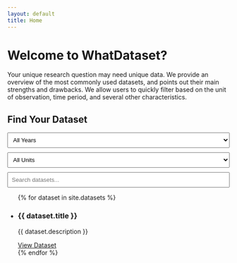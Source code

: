```yaml
---
layout: default
title: Home
---
```


<h1>Welcome to WhatDataset?</h1>
<p> Your unique research question may need unique data. We provide an overview of the most commonly used datasets, and points out their main strengths and drawbacks. We allow users to quickly filter based on the unit of observation, time period, and several other characteristics. </p>

<h2> Find Your Dataset </h2>

<!-- Dataset Filters -->
<div id="dataset-filter">
  <select id="year-filter">
    <option value="">All Years</option>
    {% assign years = site.datasets | map: 'year' | uniq %}
    {% for year in years %}
      <option value="{{ year }}">{{ year }}</option>
    {% endfor %}
  </select>

  <select id="unit-filter">
    <option value="">All Units</option>
    {% assign units = site.datasets | map: 'unit' | uniq %}
    {% for unit in units %}
      <option value="{{ unit }}">{{ unit }}</option>
    {% endfor %}
  </select>

  <input type="text" id="search-input" placeholder="Search datasets...">

  <ul id="dataset-list">
    {% for dataset in site.datasets %}
      <li class="dataset-item" data-year="{{ dataset.year }}" data-unit="{{ dataset.unit }}">
        <h3>{{ dataset.title }}</h3>
        <p>{{ dataset.description }}</p>
        <a href="{{ dataset.url }}">View Dataset</a>
      </li>
    {% endfor %}
  </ul>
</div>

<!-- JavaScript for dataset filtering -->
<script>
  document.addEventListener('DOMContentLoaded', function() {
    var searchInput = document.getElementById('search-input');
    var yearFilter = document.getElementById('year-filter');
    var unitFilter = document.getElementById('unit-filter');

    function filterDatasets() {
      var searchQuery = searchInput.value.toLowerCase();
      var selectedYear = yearFilter.value;
      var selectedUnit = unitFilter.value;

      var items = document.querySelectorAll('#dataset-list .dataset-item');

      items.forEach(function(item) {
        var title = item.querySelector('h3').textContent.toLowerCase();
        var description = item.querySelector('p').textContent.toLowerCase();
        var year = item.getAttribute('data-year');
        var unit = item.getAttribute('data-unit');

        var matchesSearch = title.includes(searchQuery) || description.includes(searchQuery);
        var matchesYear = !selectedYear || selectedYear === year;
        var matchesUnit = !selectedUnit || selectedUnit === unit;

        if (matchesSearch && matchesYear && matchesUnit) {
          item.style.display = '';
        } else {
          item.style.display = 'none';
        }
      });
    }

    searchInput.addEventListener('input', filterDatasets);
    yearFilter.addEventListener('change', filterDatasets);
    unitFilter.addEventListener('change', filterDatasets);
  });
</script>

<!-- Custom CSS -->
<style>
  #dataset-filter label {
    display: block;
    margin-bottom: 5px;
  }

  #dataset-filter select, 
  #dataset-filter input[type="text"] {
    display: block;
    margin-bottom: 10px;
    padding: 8px;
    width: 100%;
    box-sizing: border-box;
  }

  #dataset-filter .btn-dataset {
    display: inline-block;
    padding: 8px 16px;
    margin: 5px 0;
    border-radius: 20px; /* Rounded corners */
    border: 3px solid #155799; /* Custom border color */
    width: calc(50% - 10px); /* Adjust width to fit layout */
    font-size: 14px;
    font-weight: bold;
    text-align: center;
    text-decoration: none;
    background-color: #159957; /* Change to your theme's primary color */
    color: white;
    transition: background-color 0.3s ease;
  }

  .btn-dataset:hover {
    background-color: #0056b3; /* Change to your theme's hover color */
    text-decoration: none;
  }
</style>